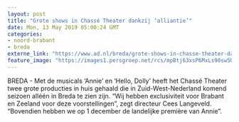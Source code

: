```yaml
---
layout: post
title: "Grote shows in Chassé Theater dankzij ‘alliantie’"
date: Mon, 13 May 2019 05:00:24 GMT
categories: 
- noord-brabant 
- breda 
externe_link: "https://www.ad.nl/breda/grote-shows-in-chasse-theater-dankzij-alliantie~a4b1c1e3/"
feature_image: "https://images1.persgroep.net/rcs/mpBtj63xsP6MxLs90sw5U-1UcPo/diocontent/100450978/_fitwidth/400/?appId=21791a8992982cd8da851550a453bd7f&quality=0.7"
---
```


BREDA - Met de musicals ‘Annie’ en ‘Hello, Dolly’ heeft het Chassé Theater twee grote producties in huis gehaald die in Zuid-West-Nederland komend seizoen alléén in Breda te zien zijn. “Wij hebben exclusiviteit voor Brabant en Zeeland voor deze voorstellingen”, zegt directeur Cees Langeveld. “Bovendien hebben we op 1 december de landelijke première van Annie”.
